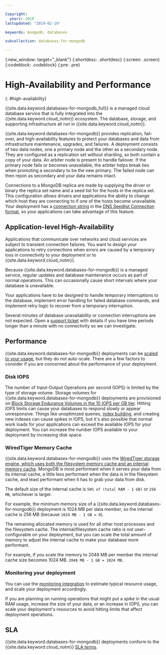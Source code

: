 ```yaml
---

Copyright:
  years: 2019
lastupdated: "2019-02-19"

keywords: mongodb, databases

subcollection: databases-for-mongodb

---
```


{:new_window: target="_blank"}
{:shortdesc: .shortdesc}
{:screen: .screen}
{:codeblock: .codeblock}
{:pre: .pre}

# High-Availability and Performance
{: #high-availability}

{{site.data.keyword.databases-for-mongodb_full}} is a managed cloud database service that is fully integrated into the {{site.data.keyword.cloud_notm}} ecosystem. The database, storage, and supporting infrastructure all run in {{site.data.keyword.cloud_notm}}.

{{site.data.keyword.databases-for-mongodb}} provides replication, fail-over, and high-availability features to protect your databases and data from infrastructure maintenance, upgrades, and failures. A deployment consists of two data nodes, one a primary node and the other as a secondary node. They are configured as a replication set without sharding, so both contain a copy of your data. An arbiter node is present to handle failover. If the primary node fails or becomes unavailable, the arbiter helps break ties when promoting a secondary to be the new primary. The failed node can then rejoin as secondary and your data remains intact.

Connections to a MongoDB replica are made by supplying the driver or binary the replica set name and a seed list for the hosts in the replica set. This configuration allows drivers and applications the ability to change which host they are connecting to if one of the hosts become unavailable. Your deployment has a [connection string](/docs/services/databases-for-mongodb?topic=databases-for-mongodb-connection-strings) in the [DNS Seedlist Connection format](https://docs.mongodb.com/manual/reference/connection-string/#dns-seedlist-connection-format), so your applications can take advantage of this feature.
 
## Application-level High-Availability

Applications that communicate over networks and cloud services are subject to transient connection failures. You want to design your applications to retry connections when errors are caused by a temporary loss in connectivity to your deployment or to {{site.data.keyword.cloud_notm}}.

Because {{site.data.keyword.databases-for-mongodb}} is a managed service, regular updates and database maintenance occurs as part of normal operations. This can occasionally cause short intervals where your database is unavailable.

Your applications have to be designed to handle temporary interruptions to the database, implement error handling for failed database commands, and implement retry logic to recover from a temporary interruption.

Several minutes of database unavailability or connection interruptions are not expected. Open a [support ticket](https://cloud.ibm.com/unifiedsupport/cases/add) with details if you have time periods longer than a minute with no connectivity so we can investigate.

## Performance

{{site.data.keyword.databases-for-mongodb}} deployments can be [scaled to your usage](/docs/services/databases-for-mongodb?topic=databases-for-mongodb-resources-scaling), but they do not auto-scale. There are a few factors to consider if you are concerned about the performance of your deployment.

### Disk IOPS

The number of Input-Output Operations per second (IOPS) is limited by the type of storage volume. Storage volumes for {{site.data.keyword.databases-for-mongodb}} deployments are provisioned on [Block Storage Endurance Volumes in the 10 IOPS per GB tier](/docs/infrastructure/BlockStorage?topic=BlockStorage-About#provendurance). Hitting IOPS limits can cause your databases to respond slowly or appear unresponsive. Things like unoptimized queries, [index building](https://docs.mongodb.com/manual/core/index-creation/), and creating new indexes can cause spikes in IOPS, but it's also possible that normal work loads for your applications can exceed the available IOPS for your deployment. You can increase the number IOPS available to your deployment by increasing disk space.

### WiredTiger Memory Cache

{{site.data.keyword.databases-for-mongodb}} uses the [WiredTiger storage engine, which uses both the filesystem memory cache and an internal memory cache](https://docs.mongodb.com/manual/core/wiredtiger/#memory-use). MongoDB is most performant when it serves your data from its internal cache, a little less performant when the data is in the filesystem cache, and least performant when it has to grab your data from disk.

The default size of the internal cache is `50% of (total RAM - 1 GB)` or `256 MB`, whichever is larger.

For example, the minimum memory size of a {{site.data.keyword.databases-for-mongodb}} deployment is 1024 MB per data member, so the internal cache is 256 MB (because `1024 MB - 1 GB = 0`).

The remaining allocated memory is used for all other host processes and the filesystem cache. The internal/filesystem cache ratio is not user-configurable on your deployment, but you can scale the total amount of memory to adjust the internal cache to make your database more performant.

For example, if you scale the memory to 2048 MB per member the internal cache size becomes 1024 MB. `2048 MB - 1 GB = 1024 MB.`

### Monitoring your deployment

You can use the [monitoring integration](/docs/services/databases-for-mongodb?topic=clouddatabases-monitoring) to estimate typical resource usage, and scale your deployment accordingly.

If you are planning on running operations that might put a spike in the usual RAM usage, increase the size of your data, or an increase in IOPS, you can scale your deployment's resources to avoid hitting limits that affect deployment operations.

## SLA

{{site.data.keyword.databases-for-mongodb}} deployments conform to the {{site.data.keyword.cloud_notm}} [SLA terms](/docs/overview?topic=overview-SLAs#SLAs).


